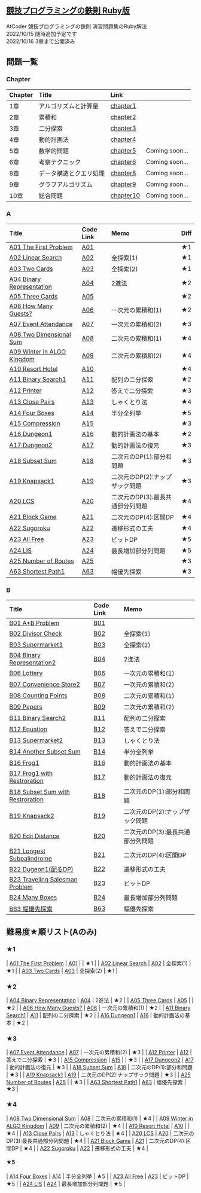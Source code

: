 ## [競技プログラミングの鉄則 Ruby版](https://atcoder.jp/contests/tessoku-book)

AtCoder 競技プログラミングの鉄則 演習問題集のRuby解法<br>
2022/10/15 随時追加予定です<br>
2022/10/16 3章まで公開済み

## 問題一覧
### Chapter
| Chapter | Title | Link | |
|:---|:---|:---|:---|
| 1章 | アルゴリズムと計算量 | [chapter1](https://github.com/yuzu-ginger/kyopro-tessoku-ruby/tree/main/chapter1) | |
| 2章 | 累積和 | [chapter2](https://github.com/yuzu-ginger/kyopro-tessoku-ruby/tree/main/chapter2) | |
| 3章 | 二分探索 | [chapter3](https://github.com/yuzu-ginger/kyopro-tessoku-ruby/tree/main/chapter3) | |
| 4章 | 動的計画法 | [chapter4](https://github.com/yuzu-ginger/kyopro-tessoku-ruby/tree/main/chapter4) | |
| 5章 | 数学的問題 | [chapter5](https://github.com/yuzu-ginger/kyopro-tessoku-ruby/tree/main/chapter5) | Coming soon... |
| 6章 | 考察テクニック | [chapter6](https://github.com/yuzu-ginger/kyopro-tessoku-ruby/tree/main/chapter6) | Coming soon... |
| 8章 | データ構造とクエリ処理 | [chapter8](https://github.com/yuzu-ginger/kyopro-tessoku-ruby/tree/main/chapter8) | Coming soon... |
| 9章 | グラフアルゴリズム | [chapter9](https://github.com/yuzu-ginger/kyopro-tessoku-ruby/tree/main/chapter9) | Coming soon... |
| 10章 | 総合問題 | [chapter10](https://github.com/yuzu-ginger/kyopro-tessoku-ruby/tree/main/chapter10) | Coming soon... |

### A
| Title | Code Link | Memo | Diff |
|:---|:---|:---|:---|
| [A01 The First Problem](https://atcoder.jp/contests/tessoku-book/tasks/tessoku_book_a) | [A01](https://github.com/yuzu-ginger/kyopro-tessoku-ruby/tree/main/chapter1/A01.rb) | | ★1 |
| [A02 Linear Search](https://atcoder.jp/contests/tessoku-book/tasks/tessoku_book_b) | [A02](https://github.com/yuzu-ginger/kyopro-tessoku-ruby/tree/main/chapter1/A02.rb) | 全探索(1) | ★1 |
| [A03 Two Cards](https://atcoder.jp/contests/tessoku-book/tasks/tessoku_book_c) | [A03](https://github.com/yuzu-ginger/kyopro-tessoku-ruby/tree/main/chapter1/A03.rb) | 全探索(2) | ★1 |
| [A04 Binary Representation](https://atcoder.jp/contests/tessoku-book/tasks/tessoku_book_d) | [A04](https://github.com/yuzu-ginger/kyopro-tessoku-ruby/tree/main/chapter1/A04.rb) | 2進法 | ★2 |
| [A05 Three Cards](https://atcoder.jp/contests/tessoku-book/tasks/tessoku_book_e) | [A05](https://github.com/yuzu-ginger/kyopro-tessoku-ruby/tree/main/chapter1/A05.rb) | | ★2 |
| [A06 How Many Guests?](https://atcoder.jp/contests/tessoku-book/tasks/math_and_algorithm_ai) | [A06](https://github.com/yuzu-ginger/kyopro-tessoku-ruby/tree/main/chapter2/A06.rb) | 一次元の累積和(1) | ★2 |
| [A07 Event Attendance](https://atcoder.jp/contests/tessoku-book/tasks/tessoku_book_g) | [A07](https://github.com/yuzu-ginger/kyopro-tessoku-ruby/tree/main/chapter2/A07.rb) | 一次元の累積和(2) | ★3 |
| [A08 Two Dimensional Sum](https://atcoder.jp/contests/tessoku-book/tasks/tessoku_book_h) | [A08](https://github.com/yuzu-ginger/kyopro-tessoku-ruby/tree/main/chapter2/A08.rb) | 二次元の累積和(1) | ★4 |
| [A09 Winter in ALGO Kingdom](https://atcoder.jp/contests/tessoku-book/tasks/tessoku_book_i) | [A09](https://github.com/yuzu-ginger/kyopro-tessoku-ruby/tree/main/chapter2/A09.rb) | 二次元の累積和(2) | ★4 |
| [A10 Resort Hotel](https://atcoder.jp/contests/tessoku-book/tasks/tessoku_book_j) | [A10](https://github.com/yuzu-ginger/kyopro-tessoku-ruby/tree/main/chapter2/A10.rb) | | ★4 |
| [A11 Binary Search1](https://atcoder.jp/contests/tessoku-book/tasks/tessoku_book_k) | [A11](https://github.com/yuzu-ginger/kyopro-tessoku-ruby/tree/main/chapter3/A11.rb) | 配列の二分探索 | ★2 |
| [A12 Printer](https://atcoder.jp/contests/tessoku-book/tasks/tessoku_book_l) | [A12](https://github.com/yuzu-ginger/kyopro-tessoku-ruby/tree/main/chapter3/A12.rb) | 答えで二分探索 | ★3 |
| [A13 Close Pairs](https://atcoder.jp/contests/tessoku-book/tasks/tessoku_book_m) | [A13](https://github.com/yuzu-ginger/kyopro-tessoku-ruby/tree/main/chapter3/A13.rb) | しゃくとり法 | ★4 |
| [A14 Four Boxes](https://atcoder.jp/contests/tessoku-book/tasks/tessoku_book_n) | [A14](https://github.com/yuzu-ginger/kyopro-tessoku-ruby/tree/main/chapter3/A14.rb) | 半分全列挙 | ★5 |
| [A15 Compression](https://atcoder.jp/contests/tessoku-book/tasks/tessoku_book_o) | [A15](https://github.com/yuzu-ginger/kyopro-tessoku-ruby/tree/main/chapter3/A15.rb) | | ★3 |
| [A16 Dungeon1](https://atcoder.jp/contests/tessoku-book/tasks/tessoku_book_p) | [A16](https://github.com/yuzu-ginger/kyopro-tessoku-ruby/tree/main/chapter4/A16.rb) | 動的計画法の基本 | ★2 |
| [A17 Dungeon2](https://atcoder.jp/contests/tessoku-book/tasks/tessoku_book_q) | [A17](https://github.com/yuzu-ginger/kyopro-tessoku-ruby/tree/main/chapter4/A17.rb) | 動的計画法の復元 | ★3 |
| [A18 Subset Sum](https://atcoder.jp/contests/tessoku-book/tasks/tessoku_book_r) | [A18](https://github.com/yuzu-ginger/kyopro-tessoku-ruby/tree/main/chapter4/A18.rb) | 二次元のDP(1):部分和問題 | ★3 |
| [A19 Knapsack1](https://atcoder.jp/contests/tessoku-book/tasks/tessoku_book_s) | [A19](https://github.com/yuzu-ginger/kyopro-tessoku-ruby/tree/main/chapter4/A19.rb) | 二次元のDP(2):ナップザック問題 | ★3 |
| [A20 LCS](https://atcoder.jp/contests/tessoku-book/tasks/tessoku_book_t) | [A20](https://github.com/yuzu-ginger/kyopro-tessoku-ruby/tree/main/chapter4/A20.rb) | 二次元のDP(3):最長共通部分列問題 | ★4 |
| [A21 Block Game](https://atcoder.jp/contests/tessoku-book/tasks/tessoku_book_u) | [A21](https://github.com/yuzu-ginger/kyopro-tessoku-ruby/tree/main/chapter4/A21.rb) | 二次元のDP(4):区間DP | ★4 |
| [A22 Sugoroku](https://atcoder.jp/contests/tessoku-book/tasks/tessoku_book_v) | [A22](https://github.com/yuzu-ginger/kyopro-tessoku-ruby/tree/main/chapter4/A22.rb) | 遷移形式の工夫 | ★4 |
| [A23 All Free](https://atcoder.jp/contests/tessoku-book/tasks/tessoku_book_w) | [A23](https://github.com/yuzu-ginger/kyopro-tessoku-ruby/tree/main/chapter4/A23.rb) | ビットDP | ★5 |
| [A24 LIS](https://atcoder.jp/contests/tessoku-book/tasks/tessoku_book_x) | [A24](https://github.com/yuzu-ginger/kyopro-tessoku-ruby/tree/main/chapter4/A24.rb) | 最長増加部分列問題 | ★5 |
| [A25 Number of Routes](https://atcoder.jp/contests/tessoku-book/tasks/tessoku_book_y) | [A25](https://github.com/yuzu-ginger/kyopro-tessoku-ruby/tree/main/chapter4/A25.rb) | | ★3 |
| [A63  Shortest Path1](https://atcoder.jp/contests/tessoku-book/tasks/math_and_algorithm_an) | [A63](https://github.com/yuzu-ginger/kyopro-tessoku-ruby/tree/main/chapter9/A63.rb) | 幅優先探索 | ★3 |

### B
| Title | Code Link | Memo |
|:---|:---|:---|
| [B01 A+B Problem](https://atcoder.jp/contests/tessoku-book/tasks/tessoku_book_bz) | [B01](https://github.com/yuzu-ginger/kyopro-tessoku-ruby/tree/main/chapter1/B01.rb) | |
| [B02 Divisor Check](https://atcoder.jp/contests/tessoku-book/tasks/tessoku_book_ca) | [B02](https://github.com/yuzu-ginger/kyopro-tessoku-ruby/tree/main/chapter1/B02.rb) | 全探索(1) |
| [B03 Supermarket1](https://atcoder.jp/contests/tessoku-book/tasks/tessoku_book_cb) | [B03](https://github.com/yuzu-ginger/kyopro-tessoku-ruby/tree/main/chapter1/B03.rb) | 全探索(2) |
| [B04 Binary Representation2](https://atcoder.jp/contests/tessoku-book/tasks/tessoku_book_cc) | [B04](https://github.com/yuzu-ginger/kyopro-tessoku-ruby/tree/main/chapter1/B04.rb) | 2進法 |
| [B06 Lottery](https://atcoder.jp/contests/tessoku-book/tasks/tessoku_book_ce) | [B06](https://github.com/yuzu-ginger/kyopro-tessoku-ruby/tree/main/chapter2/B06.rb) | 一次元の累積和(1) |
| [B07 Convenience Store2](https://atcoder.jp/contests/tessoku-book/tasks/math_and_algorithm_al) | [B07](https://github.com/yuzu-ginger/kyopro-tessoku-ruby/tree/main/chapter2/B07.rb) | 一次元の累積和(2) |
| [B08 Counting Points](https://atcoder.jp/contests/tessoku-book/tasks/tessoku_book_cg) | [B08](https://github.com/yuzu-ginger/kyopro-tessoku-ruby/tree/main/chapter2/B08.rb) | 二次元の累積和(1) |
| [B09 Papers](https://atcoder.jp/contests/tessoku-book/tasks/tessoku_book_ch) | [B09](https://github.com/yuzu-ginger/kyopro-tessoku-ruby/tree/main/chapter2/B09.rb) | 二次元の累積和(2) |
| [B11 Binary Search2](https://atcoder.jp/contests/tessoku-book/tasks/tessoku_book_cj) | [B11](https://github.com/yuzu-ginger/kyopro-tessoku-ruby/tree/main/chapter3/B11.rb) | 配列の二分探索 |
| [B12 Equation](https://atcoder.jp/contests/tessoku-book/tasks/tessoku_book_ck) | [B12](https://github.com/yuzu-ginger/kyopro-tessoku-ruby/tree/main/chapter3/B12.rb) | 答えで二分探索 |
| [B13 Supermarket2](https://atcoder.jp/contests/tessoku-book/tasks/tessoku_book_cl) | [B13](https://github.com/yuzu-ginger/kyopro-tessoku-ruby/tree/main/chapter3/B13.rb) | しゃくとり法 |
| [B14 Another Subset Sum](https://atcoder.jp/contests/tessoku-book/tasks/tessoku_book_cm) | [B14](https://github.com/yuzu-ginger/kyopro-tessoku-ruby/tree/main/chapter3/B14.rb) | 半分全列挙 |
| [B16 Frog1](https://atcoder.jp/contests/tessoku-book/tasks/dp_a) | [B16](https://github.com/yuzu-ginger/kyopro-tessoku-ruby/tree/main/chapter4/B16.rb) | 動的計画法の基本 |
| [B17 Frog1 with Restroration](https://atcoder.jp/contests/tessoku-book/tasks/tessoku_book_cp) | [B17](https://github.com/yuzu-ginger/kyopro-tessoku-ruby/tree/main/chapter4/B17.rb) | 動的計画法の復元 |
| [B18 Subset Sum with Restroration](https://atcoder.jp/contests/tessoku-book/tasks/tessoku_book_cq) | [B18](https://github.com/yuzu-ginger/kyopro-tessoku-ruby/tree/main/chapter4/B18.rb) | 二次元のDP(1):部分和問題 |
| [B19 Knapsack2](https://atcoder.jp/contests/tessoku-book/tasks/tessoku_book_cr) | [B19](https://github.com/yuzu-ginger/kyopro-tessoku-ruby/tree/main/chapter4/B19.rb) | 二次元のDP(2):ナップザック問題 |
| [B20 Edit Distance](https://atcoder.jp/contests/tessoku-book/tasks/tessoku_book_cs) | [B20](https://github.com/yuzu-ginger/kyopro-tessoku-ruby/tree/main/chapter4/B20.rb) | 二次元のDP(3):最長共通部分列問題 |
| [B21 Longest Subpalindrome](https://atcoder.jp/contests/tessoku-book/tasks/tessoku_book_ct) | [B21](https://github.com/yuzu-ginger/kyopro-tessoku-ruby/tree/main/chapter4/B21.rb) | 二次元のDP(4):区間DP |
| [B22 Dugeon1(配るDP)](https://atcoder.jp/contests/tessoku-book/tasks/tessoku_book_p) | [B22](https://github.com/yuzu-ginger/kyopro-tessoku-ruby/tree/main/chapter4/B22.rb) | 遷移形式の工夫 |
| [B23 Traveling Salesman Problem](https://atcoder.jp/contests/tessoku-book/tasks/tessoku_book_cv) | [B23](https://github.com/yuzu-ginger/kyopro-tessoku-ruby/tree/main/chapter4/B23.rb) | ビットDP |
| [B24 Many Boxes](https://atcoder.jp/contests/tessoku-book/tasks/tessoku_book_cw) | [B24](https://github.com/yuzu-ginger/kyopro-tessoku-ruby/tree/main/chapter4/B24.rb) | 最長増加部分列問題 |
| [B63 幅優先探索](https://atcoder.jp/contests/tessoku-book/tasks/abc007_3) | [B63](https://github.com/yuzu-ginger/kyopro-tessoku-ruby/tree/main/chapter9/B63.rb) | 幅優先探索 |

## 難易度★順リスト(Aのみ)
### ★1
| [A01 The First Problem](https://atcoder.jp/contests/tessoku-book/tasks/tessoku_book_a) | [A01](https://github.com/yuzu-ginger/kyopro-tessoku-ruby/tree/main/chapter1/A01.rb) | | ★1 |
| [A02 Linear Search](https://atcoder.jp/contests/tessoku-book/tasks/tessoku_book_b) | [A02](https://github.com/yuzu-ginger/kyopro-tessoku-ruby/tree/main/chapter1/A02.rb) | 全探索(1) | ★1 |
| [A03 Two Cards](https://atcoder.jp/contests/tessoku-book/tasks/tessoku_book_c) | [A03](https://github.com/yuzu-ginger/kyopro-tessoku-ruby/tree/main/chapter1/A03.rb) | 全探索(2) | ★1 |

### ★2
| [A04 Binary Representation](https://atcoder.jp/contests/tessoku-book/tasks/tessoku_book_d) | [A04](https://github.com/yuzu-ginger/kyopro-tessoku-ruby/tree/main/chapter1/A04.rb) | 2進法 | ★2 |
| [A05 Three Cards](https://atcoder.jp/contests/tessoku-book/tasks/tessoku_book_e) | [A05](https://github.com/yuzu-ginger/kyopro-tessoku-ruby/tree/main/chapter1/A05.rb) | | ★2 |
| [A06 How Many Guests?](https://atcoder.jp/contests/tessoku-book/tasks/math_and_algorithm_ai) | [A06](https://github.com/yuzu-ginger/kyopro-tessoku-ruby/tree/main/chapter2/A06.rb) | 一次元の累積和(1) | ★2 |
| [A11 Binary Search1](https://atcoder.jp/contests/tessoku-book/tasks/tessoku_book_k) | [A11](https://github.com/yuzu-ginger/kyopro-tessoku-ruby/tree/main/chapter3/A11.rb) | 配列の二分探索 | ★2 |
| [A16 Dungeon1](https://atcoder.jp/contests/tessoku-book/tasks/tessoku_book_p) | [A16](https://github.com/yuzu-ginger/kyopro-tessoku-ruby/tree/main/chapter4/A16.rb) | 動的計画法の基本 | ★2 |

### ★3
| [A07 Event Attendance](https://atcoder.jp/contests/tessoku-book/tasks/tessoku_book_g) | [A07](https://github.com/yuzu-ginger/kyopro-tessoku-ruby/tree/main/chapter2/A07.rb) | 一次元の累積和(2) | ★3 |
| [A12 Printer](https://atcoder.jp/contests/tessoku-book/tasks/tessoku_book_l) | [A12](https://github.com/yuzu-ginger/kyopro-tessoku-ruby/tree/main/chapter3/A12.rb) | 答えで二分探索 | ★3 |
| [A15 Compression](https://atcoder.jp/contests/tessoku-book/tasks/tessoku_book_o) | [A15](https://github.com/yuzu-ginger/kyopro-tessoku-ruby/tree/main/chapter3/A15.rb) | | ★3 |
| [A17 Dungeon2](https://atcoder.jp/contests/tessoku-book/tasks/tessoku_book_q) | [A17](https://github.com/yuzu-ginger/kyopro-tessoku-ruby/tree/main/chapter4/A17.rb) | 動的計画法の復元 | ★3 |
| [A18 Subset Sum](https://atcoder.jp/contests/tessoku-book/tasks/tessoku_book_r) | [A18](https://github.com/yuzu-ginger/kyopro-tessoku-ruby/tree/main/chapter4/A18.rb) | 二次元のDP(1):部分和問題 | ★3 |
| [A19 Knapsack1](https://atcoder.jp/contests/tessoku-book/tasks/tessoku_book_s) | [A19](https://github.com/yuzu-ginger/kyopro-tessoku-ruby/tree/main/chapter4/A19.rb) | 二次元のDP(2):ナップザック問題 | ★3 |
| [A25 Number of Routes](https://atcoder.jp/contests/tessoku-book/tasks/tessoku_book_y) | [A25](https://github.com/yuzu-ginger/kyopro-tessoku-ruby/tree/main/chapter4/A25.rb) | | ★3 |
| [A63  Shortest Path1](https://atcoder.jp/contests/tessoku-book/tasks/math_and_algorithm_an) | [A63](https://github.com/yuzu-ginger/kyopro-tessoku-ruby/tree/main/chapter9/A63.rb) | 幅優先探索 | ★3 |

### ★4
| [A08 Two Dimensional Sum](https://atcoder.jp/contests/tessoku-book/tasks/tessoku_book_h) | [A08](https://github.com/yuzu-ginger/kyopro-tessoku-ruby/tree/main/chapter2/A08.rb) | 二次元の累積和(1) | ★4 |
| [A09 Winter in ALGO Kingdom](https://atcoder.jp/contests/tessoku-book/tasks/tessoku_book_i) | [A09](https://github.com/yuzu-ginger/kyopro-tessoku-ruby/tree/main/chapter2/A09.rb) | 二次元の累積和(2) | ★4 |
| [A10 Resort Hotel](https://atcoder.jp/contests/tessoku-book/tasks/tessoku_book_j) | [A10](https://github.com/yuzu-ginger/kyopro-tessoku-ruby/tree/main/chapter2/A10.rb) | | ★4 |
| [A13 Close Pairs](https://atcoder.jp/contests/tessoku-book/tasks/tessoku_book_m) | [A13](https://github.com/yuzu-ginger/kyopro-tessoku-ruby/tree/main/chapter3/A13.rb) | しゃくとり法 | ★4 |
| [A20 LCS](https://atcoder.jp/contests/tessoku-book/tasks/tessoku_book_t) | [A20](https://github.com/yuzu-ginger/kyopro-tessoku-ruby/tree/main/chapter4/A20.rb) | 二次元のDP(3):最長共通部分列問題 | ★4 |
| [A21 Block Game](https://atcoder.jp/contests/tessoku-book/tasks/tessoku_book_u) | [A21](https://github.com/yuzu-ginger/kyopro-tessoku-ruby/tree/main/chapter4/A21.rb) | 二次元のDP(4):区間DP | ★4 |
| [A22 Sugoroku](https://atcoder.jp/contests/tessoku-book/tasks/tessoku_book_v) | [A22](https://github.com/yuzu-ginger/kyopro-tessoku-ruby/tree/main/chapter4/A22.rb) | 遷移形式の工夫 | ★4 |

#### ★5
| [A14 Four Boxes](https://atcoder.jp/contests/tessoku-book/tasks/tessoku_book_n) | [A14](https://github.com/yuzu-ginger/kyopro-tessoku-ruby/tree/main/chapter3/A14.rb) | 半分全列挙 | ★5 |
| [A23 All Free](https://atcoder.jp/contests/tessoku-book/tasks/tessoku_book_w) | [A23](https://github.com/yuzu-ginger/kyopro-tessoku-ruby/tree/main/chapter4/A23.rb) | ビットDP | ★5 |
| [A24 LIS](https://atcoder.jp/contests/tessoku-book/tasks/tessoku_book_x) | [A24](https://github.com/yuzu-ginger/kyopro-tessoku-ruby/tree/main/chapter4/A24.rb) | 最長増加部分列問題 | ★5 |